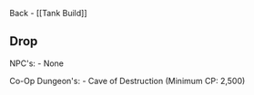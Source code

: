 Back - [[Tank Build]]
## Drop

NPC's:
	- None

Co-Op Dungeon's: 
	- Cave of Destruction (Minimum CP: 2,500)

